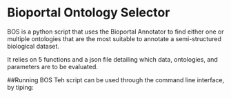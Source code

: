 # Bioportal Ontology Selector
BOS is a python script that uses the Bioportal Annotator to find either one or multiple ontologies that are the most suitable to annotate a semi-structured biological dataset. 

It relies on 5 functions and a json file detailing which data, ontologies, and parameters are to be evaluated. 

##Running BOS
Teh script can be used through the command line interface, by tiping:
  

